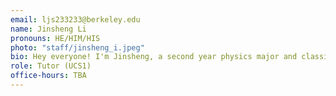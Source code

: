 ```yaml
---
email: ljs233233@berkeley.edu
name: Jinsheng Li
pronouns: HE/HIM/HIS
photo: "staff/jinsheng_i.jpeg"
bio: Hey everyone! I'm Jinsheng, a second year physics major and classics minor. I grew up in Beijing, China, and spent much of my life in Fort Worth, Texas. Come and talk to me about Taylor Swift, J-pop, video games, places to visit in the SF Bay, or anything you like! Can't wait for a great semester of Data 8!
role: Tutor (UCS1)
office-hours: TBA
---
```

